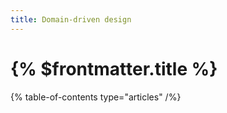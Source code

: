 ```yaml
---
title: Domain-driven design
---
```


# {% $frontmatter.title %}

{% table-of-contents type="articles" /%}
